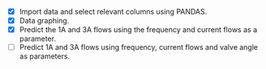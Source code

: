 - [x] Import data and select relevant columns using PANDAS.
- [x] Data graphing.
- [x] Predict the 1A and 3A flows using the frequency and current flows as a parameter.
- [ ] Predict 1A and 3A flows using frequency, current flows and valve angle as parameters.